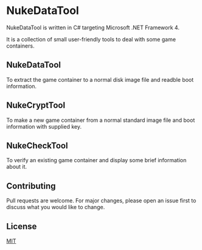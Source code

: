 # NukeDataTool

NukeDataTool is written in C# targeting Microsoft .NET Framework 4.

It is a collection of small user-friendly tools to deal with some game containers.

## NukeDataTool

To extract the game container to a normal disk image file and readble boot information.

## NukeCryptTool

To make a new game container from a normal standard image file and boot information with supplied key.

## NukeCheckTool

To verify an existing game container and display some brief information about it.

## Contributing

Pull requests are welcome. For major changes, please open an issue first to discuss what you would like to change.

## License
[MIT](https://choosealicense.com/licenses/mit/)
